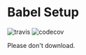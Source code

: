 # Babel Setup

![travis](https://img.shields.io/travis/com/sspantz/babel-setup/master)
![codecov](https://img.shields.io/codecov/c/github/sspantz/babel-setup/master)

Please don't download.
